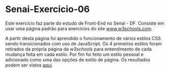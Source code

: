 # Senai-Exercicio-06

Este exercício faz parte do estudo de Front-End no Senai - DF. Consiste em usar uma página padrão para exercícios do site www.w3schools.com.

A partir desta página foi aprendido o funcionamento de vários estilos CSS sendo transicionados com uso de JavaScript. Os 4 primeiros estilos
foram retirados da própria página da *w3schools* para entendimento de cada mudança feita em cada estilo. Por fim foi feito um estilo pessoal e
adicionado como uma das opções de estilo de página. Os resultados podem ser vistos [aqui](https://andreibuslik.github.io/Senai-Exercicio-06/).
